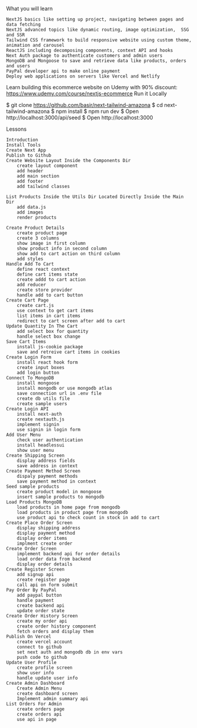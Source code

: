 What you will learn

    NextJS basics like setting up project, navigating between pages and data fetching
    NextJS advanced topics like dynamic routing, image optimization,  SSG and SSR
    Tailwind CSS framework to build responsive website using custom theme, animation and carousel
    ReactJS including decomposing components, context API and hooks
    Next Auth package to authenticate customers and admin users
    MongoDB and Mongoose to save and retrieve data like products, orders and users
    PayPal developer api to make online payment
    Deploy web applications on servers like Vercel and Netlify

Learn building this ecommerce website on Udemy with 90% discount: https://www.udemy.com/course/nextjs-ecommerce
Run it Locally

$ git clone https://github.com/basir/next-tailwind-amazona
$ cd next-tailwind-amazona
$ npm install
$ npm run dev
$ Open http://localhost:3000/api/seed
$ Open http://localhost:3000

Lessons

    Introduction
    Install Tools
    Create Next App
    Publish to Github
    Create Website Layout Inside the Components Dir
        create layout component
        add header
        add main section
        add footer
        add tailwind classes

    List Products Inside the Utils Dir Located Directly Inside the Main Dir
        add data.js
        add images
        render products
        
    Create Product Details
        create product page
        create 3 columns
        show image in first column
        show product info in second column
        show add to cart action on third column
        add styles
    Handle Add To Cart
        define react context
        define cart items state
        create addd to cart action
        add reducer
        create store provider
        handle add to cart button
    Create Cart Page
        create cart.js
        use context to get cart items
        list items in cart items
        redirect to cart screen after add to cart
    Update Quantity In The Cart
        add select box for quantity
        handle select box change
    Save Cart Items
        install js-cookie package
        save and retreive cart items in cookies
    Create Login Form
        install react hook form
        create input boxes
        add login button
    Connect To MongoDB
        install mongoose
        install mongodb or use mongodb atlas
        save connection url in .env file
        create db utils file
        create sample users
    Create Login API
        install next-auth
        create nextauth.js
        implement signin
        use signin in login form
    Add User Menu
        check user authentication
        install headlessui
        show user menu
    Create Shipping Screen
        display address fields
        save address in context
    Create Payment Method Screen
        dispaly payment methods
        save payment method in context
    Seed sample products
        create product model in mongoose
        insert sample products to mongodb
    Load Products MongoDB
        load products in home page from mongodb
        load products in product page from mongodb
        use product api to check count in stock in add to cart
    Create Place Order Screen
        display shipping address
        display payment method
        display order items
        implment create order
    Create Order Screen
        implement backend api for order details
        load order data from backend
        display order details
    Create Register Screen
        add signup api
        create register page
        call api on form submit
    Pay Order By PayPal
        add paypal button
        handle payment
        create backend api
        update order state
    Create Order History Screen
        create my order api
        create order history component
        fetch orders and display them
    Publish On Vercel
        create vercel account
        connect to github
        set next auth and mongodb db in env vars
        push code to github
    Update User Profile
        create profile screen
        show user info
        handle update user info
    Create Admin Dashboard
        Create Admin Menu
        create dashboard screen
        Implement admin summary api
    List Orders For Admin
        create orders page
        create orders api
        use api in page
